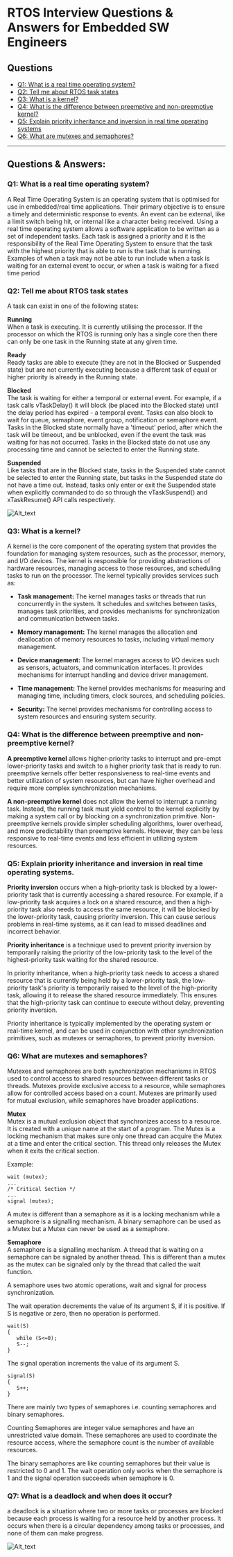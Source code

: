 # RTOS Interview Questions & Answers for Embedded SW Engineers #

## Questions ##
* [Q1: What is a real time operating system?](https://github.com/Bassel20/Embedded-Systems-Interview-Questions-Answers/blob/main/Real%20Time%20Operating%20Systems%20(RTOS)%20Questions.md#q1-what-is-a-real-time-operating-system)
* [Q2: Tell me about RTOS task states](https://github.com/Bassel20/Embedded-Systems-Interview-Questions-Answers/blob/main/Real%20Time%20Operating%20Systems%20(RTOS)%20Questions.md#q2-tell-me-about-rtos-task-states)
* [Q3: What is a kernel?](https://github.com/Bassel20/Embedded-Systems-Interview-Questions-Answers/blob/main/Real%20Time%20Operating%20Systems%20(RTOS)%20Questions.md#q3-what-is-a-kernel)
* [Q4: What is the difference between preemptive and non-preemptive kernel?](https://github.com/Bassel20/Embedded-Systems-Interview-Questions-Answers/blob/main/Real%20Time%20Operating%20Systems%20(RTOS)%20Questions.md#q4-what-is-the-difference-between-preemptive-and-non-preemptive-kernel)
* [Q5: Explain priority inheritance and inversion in real time operating systems](https://github.com/Bassel20/Embedded-Systems-Interview-Questions-Answers/blob/main/Real%20Time%20Operating%20Systems%20(RTOS)%20Questions.md#q5-explain-priority-inheritance-and-inversion-in-real-time-operating-systems)
* [Q6: What are mutexes and semaphores?](https://github.com/Bassel20/Embedded-Systems-Interview-Questions-Answers/blob/main/Real%20Time%20Operating%20Systems%20(RTOS)%20Questions.md#q6-what-are-mutexes-and-semaphores)

----------------------------------------------------------------------------------------------------------------------------------------------------------------
## Questions & Answers: ##

### Q1: What is a real time operating system? ###

A Real Time Operating System is an operating system that is optimised for use in embedded/real time applications. Their primary objective is to ensure a timely and deterministic response to events. An event can be external, like a limit switch being hit, or internal like a character being received.
Using a real time operating system allows a software application to be written as a set of independent tasks. Each task is assigned a priority and it is the responsibility of the Real Time Operating System to ensure that the task with the highest priority that is able to run is the task that is running. Examples of when a task may not be able to run include when a task is waiting for an external event to occur, or when a task is waiting for a fixed time period

### Q2: Tell me about RTOS task states ###

A task can exist in one of the following states:

**Running**\
When a task is executing. It is currently utilising the processor. If the processor on which the RTOS is running only has a single core then there can only be one task in the Running state at any given time.

**Ready**\
Ready tasks are able to execute (they are not in the Blocked or Suspended state) but are not currently executing because a different task of equal or higher priority is already in the Running state.

**Blocked**\
The task is waiting for either a temporal or external event. For example, if a task calls vTaskDelay() it will block (be placed into the Blocked state) until the delay period has expired - a temporal event. Tasks can also block to wait for queue, semaphore, event group, notification or semaphore event. Tasks in the Blocked state normally have a 'timeout' period, after which the task will be timeout, and be unblocked, even if the event the task was waiting for has not occurred.
Tasks in the Blocked state do not use any processing time and cannot be selected to enter the Running state.

**Suspended**\
Like tasks that are in the Blocked state, tasks in the Suspended state cannot be selected to enter the Running state, but tasks in the Suspended state do not have a time out. Instead, tasks only enter or exit the Suspended state when explicitly commanded to do so through the vTaskSuspend() and xTaskResume() API calls respectively.

![Alt_text](https://github.com/Bassel20/Embedded-Systems-Interview-Questions-Answers/blob/main/Figures/RTOS_task_states.gif)

### Q3: What is a kernel? ###

A kernel is the core component of the operating system that provides the foundation for managing system resources, such as the processor, memory, and I/O devices. The kernel is responsible for providing abstractions of hardware resources, managing access to those resources, and scheduling tasks to run on the processor.
The kernel typically provides services such as:

* **Task management:** The kernel manages tasks or threads that run concurrently in the system. It schedules and switches between tasks, manages task priorities, and provides mechanisms for synchronization and communication between tasks.
 
* **Memory management:** The kernel manages the allocation and deallocation of memory resources to tasks, including virtual memory management.

* **Device management:** The kernel manages access to I/O devices such as sensors, actuators, and communication interfaces. It provides mechanisms for interrupt handling and device driver management.
 
* **Time management:** The kernel provides mechanisms for measuring and managing time, including timers, clock sources, and scheduling policies.

* **Security:** The kernel provides mechanisms for controlling access to system resources and ensuring system security.

### Q4: What is the difference between preemptive and non-preemptive kernel? ###

**A preemptive kernel** allows higher-priority tasks to interrupt and pre-empt lower-priority tasks and switch to a higher priority task that is ready to run. 
preemptive kernels offer better responsiveness to real-time events and better utilization of system resources, but can have higher overhead and require more complex synchronization mechanisms.

**A non-preemptive kernel** does not allow the kernel to interrupt a running task. Instead, the running task must yield control to the kernel explicitly by making a system call or by blocking on a synchronization primitive. 
Non-preemptive kernels provide simpler scheduling algorithms, lower overhead, and more predictability than preemptive kernels. However, they can be less responsive to real-time events and less efficient in utilizing system resources.

### Q5: Explain priority inheritance and inversion in real time operating systems. ###

**Priority inversion** occurs when a high-priority task is blocked by a lower-priority task that is currently accessing a shared resource. For example, if a low-priority task acquires a lock on a shared resource, and then a high-priority task also needs to access the same resource, it will be blocked by the lower-priority task, causing priority inversion. This can cause serious problems in real-time systems, as it can lead to missed deadlines and incorrect behavior. 

**Priority inheritance** is a technique used to prevent priority inversion by temporarily raising the priority of the low-priority task to the level of the highest-priority task waiting for the shared resource.

In priority inheritance, when a high-priority task needs to access a shared resource that is currently being held by a lower-priority task, the low-priority task's priority is temporarily raised to the level of the high-priority task, allowing it to release the shared resource immediately. This ensures that the high-priority task can continue to execute without delay, preventing priority inversion.

Priority inheritance is typically implemented by the operating system or real-time kernel, and can be used in conjunction with other synchronization primitives, such as mutexes or semaphores, to prevent priority inversion.

### Q6: What are mutexes and semaphores? ###

Mutexes and semaphores are both synchronization mechanisms in RTOS used to control access to shared resources between different tasks or threads. Mutexes provide exclusive access to a resource, while semaphores allow for controlled access based on a count. Mutexes are primarily used for mutual exclusion, while semaphores have broader applications.

**Mutex**\
Mutex is a mutual exclusion object that synchronizes access to a resource. It is created with a unique name at the start of a program. The Mutex is a locking mechanism that makes sure only one thread can acquire the Mutex at a time and enter the critical section. This thread only releases the Mutex when it exits the critical section.

Example:
```
wait (mutex);
...
/* Critical Section */
...
signal (mutex);
```
A mutex is different than a semaphore as it is a locking mechanism while a semaphore is a signalling mechanism. A binary semaphore can be used as a Mutex but a Mutex can never be used as a semaphore.

**Semaphore**\
A semaphore is a signalling mechanism. A thread that is waiting on a semaphore can be signaled by another thread. This is different than a mutex as the mutex can be signaled only by the thread that called the wait function.

A semaphore uses two atomic operations, wait and signal for process synchronization.

The wait operation decrements the value of its argument S, if it is positive. If S is negative or zero, then no operation is performed.
```
wait(S)
{
   while (S<=0);
   S--;
}
```
The signal operation increments the value of its argument S.
```
signal(S)
{
   S++;
}
```
There are mainly two types of semaphores i.e. counting semaphores and binary semaphores.

Counting Semaphores are integer value semaphores and have an unrestricted value domain. These semaphores are used to coordinate the resource access, where the semaphore count is the number of available resources.

The binary semaphores are like counting semaphores but their value is restricted to 0 and 1. The wait operation only works when the semaphore is 1 and the signal operation succeeds when semaphore is 0.

### Q7: What is a deadlock and when does it occur? ###

a deadlock is a situation where two or more tasks or processes are blocked because each process is waiting for a resource held by another process. It occurs when there is a circular dependency among tasks or processes, and none of them can make progress.

![Alt_text](https://github.com/Bassel20/Embedded-Systems-Interview-Questions-Answers/blob/main/Figures/deadlock.png)
